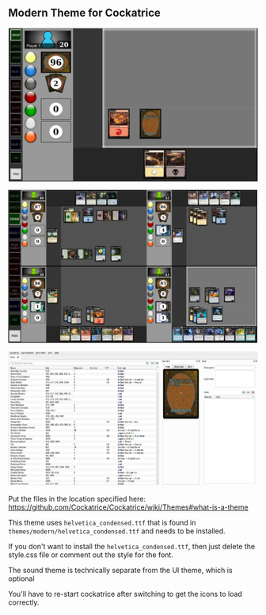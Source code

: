 ## Modern Theme for Cockatrice

![png](screenshots/1player.png)

![png](screenshots/4player.png)

![png](screenshots/deck-editor.png)

Put the files in the location specified here: https://github.com/Cockatrice/Cockatrice/wiki/Themes#what-is-a-theme

This theme uses `helvetica_condensed.ttf` that is found in `themes/modern/helvetica_condensed.ttf` and needs to be installed.

If you don't want to install the `helvetica_condensed.ttf`, then just delete the style.css file or comment out the style for the font.

The sound theme is technically separate from the UI theme, which is optional

You'll have to re-start cockatrice after switching to get the icons to load correctly.
